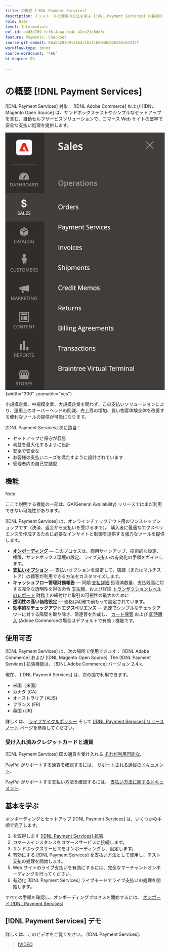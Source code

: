 ```yaml
---
title: の概要 [!DNL Payment Services]
description: インストールと使用の方法を学ぶ [!DNL Payment Services] お客様の [!DNL Adobe Commerce] および [!DNL Magento Open Source] web サイト。
role: User
level: Intermediate
exl-id: e4d8d789-fcf6-4aaa-bc4e-42ce21c6dd6c
feature: Payments, Checkout
source-git-commit: 6ba5a283d9138b4c1be11b80486826304c63247f
workflow-type: tm+mt
source-wordcount: '466'
ht-degree: 0%

---
```


# の概要 [!DNL Payment Services]

[!DNL Payment Services] 対象： [!DNL Adobe Commerce] および [!DNL Magento Open Source] は、サンドボックステストやシンプルなセットアップを含む、自動セルフサービスソリューションで、コマース Web サイトの堅牢で安全な支払い処理を提供します。

![[!DNL Payment Services] 拡張機能の管理ビュー](assets/admin-view.png){width="300" zoomable="yes"}

小規模企業、中規模企業、大規模企業を問わず、この支払いソリューションにより、運用上のオーバーヘッドの削減、売上高の増加、買い物客体験全体を改善する便利なツールの提供が可能になります。

[!DNL Payment Services] 次に該当：

* セットアップと保守が容易
* 利益を最大化するように設計
* 安全で安全な
* お客様の支払いニーズを満たすように設計されています
* 管理者内の自己完結型

## 機能

>[!NOTE]
>
>ここで説明する機能の一部は、GA(General Availability) リリースではまだ利用できない可能性があります。

[!DNL Payment Services] は、オンラインチェックアウト用のワンストップショップです（決済、返金から支払いを受けるまで）。 購入者に最適なエクスペリエンスを作成するために必要なインサイトと制御を提供する強力なツールを提供します。

* [**オンボーディング**](onboard.md) — このプロセスは、商用サインアップ、技術的な設定、権限、サンドボックス環境の設定、ライブ支払いの有効化の手順をガイドします。
* [**支払いオプション**](payments-options.md) — 支払いオプションを設定して、店舗（またはマルチストア）の顧客が利用できる方法をカスタマイズします。
* **キャッシュフロー管理財務報告** — 同期 [支払詳細](order-payment-status.md) 処理済数量、支払残高に対する完全な透明性を得る命令 [支払額](payouts.md)、および詳細 [トランザクションレベルのレポート](transactions.md) 財務上の紐付けと取引の可視性の最大のために
* **透明性の高い価格設定** — 価格は明確で前もって設定されています。
* **効率的なチェックアウトエクスペリエンス** — 迅速でシンプルなチェックアウトに対する障壁を取り除き、常連客を作成し、 [カード保管](https://experienceleague-review.com/docs/commerce-merchant-services/payment-services/payments-checkout/vaulting.html) および [即時購入](https://experienceleague.adobe.com/docs/commerce-admin/stores-sales/point-of-purchase/checkout-instant-purchase.html) (Adobe Commerceの場合はデフォルトで有効 ) 機能です。

## 使用可否

[!DNL Payment Services] は、次の場所で使用できます： [!DNL Adobe Commerce] および [!DNL Magento Open Source]. The [!DNL Payment Services] 拡張機能は、 [!DNL Adobe Commerce] バージョン 2.4.x.

現在、 [!DNL Payment Services] は、次の国で利用できます。

* 米国（米国）
* カナダ (CA)
* オーストラリア (AUS)
* フランス (FR)
* 英国 (UK)

詳しくは、 [ライフサイクルポリシー](https://experienceleague.adobe.com/docs/commerce-operations/release/planning/lifecycle-policy.html) そして [[!DNL Payment Services] リリースノート](release-notes.md) ページを参照してください。

### 受け入れ済みクレジットカードと通貨

[!DNL Payment Services] 国の通貨を受け入れる [それが利用可能な](#availability).

PayPal がサポートする通貨を確認するには、 [サポートされる通貨のドキュメント](https://developer.paypal.com/docs/reports/reference/paypal-supported-currencies/).

PayPal がサポートする支払い方法を確認するには、 [支払い方法に関するドキュメント](https://developer.paypal.com/docs/checkout/payment-methods/).

## 基本を学ぶ

オンボーディングとセットアップ [!DNL Payment Services] は、いくつかの手順で完了します。

1. を取得します [[!DNL Payment Services] 拡張](install.md).
1. コマースインスタンスをコマースサービスに接続します。
1. サンドボックスサービスをオンボーディングし、設定します。
1. 有効にする [!DNL Payment Services] を支払い方法として使用し、テスト支払の処理を開始します。
1. Web サイトのライブ支払いを有効にするには、完全なマーチャントオンボーディングを行ってください。
1. 有効化 [!DNL Payment Services] ライブモードでライブ支払いの処理を開始します。

すべての手順を確認し、オンボーディングプロセスを開始するには、 [オンボード [!DNL Payment Services]](onboard.md).

## [!DNL Payment Services] デモ

詳しくは、このビデオをご覧ください。 [!DNL Payment Services]:

>[!VIDEO](https://video.tv.adobe.com/v/343990?quality=12)
